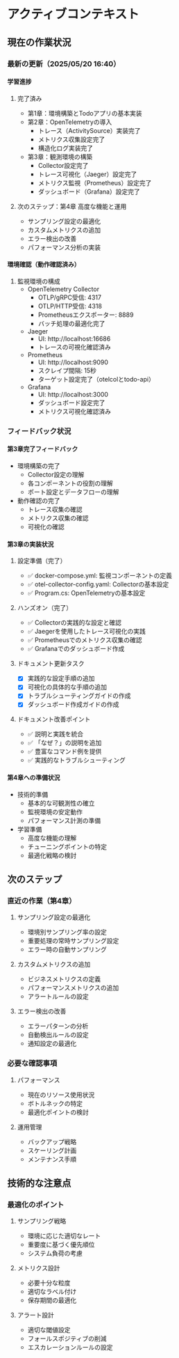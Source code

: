 # アクティブコンテキスト

## 現在の作業状況

### 最新の更新（2025/05/20 16:40）

#### 学習進捗
1. 完了済み
   - 第1章：環境構築とTodoアプリの基本実装
   - 第2章：OpenTelemetryの導入
     * トレース（ActivitySource）実装完了
     * メトリクス収集設定完了
     * 構造化ログ実装完了
   - 第3章：観測環境の構築
     * Collector設定完了
     * トレース可視化（Jaeger）設定完了
     * メトリクス監視（Prometheus）設定完了
     * ダッシュボード（Grafana）設定完了

2. 次のステップ：第4章 高度な機能と運用
   - サンプリング設定の最適化
   - カスタムメトリクスの追加
   - エラー検出の改善
   - パフォーマンス分析の実装

#### 環境確認（動作確認済み）
1. 監視環境の構成
   - OpenTelemetry Collector
     * OTLP/gRPC受信: 4317
     * OTLP/HTTP受信: 4318
     * Prometheusエクスポーター: 8889
     * バッチ処理の最適化完了
   - Jaeger
     * UI: http://localhost:16686
     * トレースの可視化確認済み
   - Prometheus
     * UI: http://localhost:9090
     * スクレイプ間隔: 15秒
     * ターゲット設定完了（otelcolとtodo-api）
   - Grafana
     * UI: http://localhost:3000
     * ダッシュボード設定完了
     * メトリクス可視化確認済み

### フィードバック状況

#### 第3章完了フィードバック
- 環境構築の完了
  * Collector設定の理解
  * 各コンポーネントの役割の理解
  * ポート設定とデータフローの理解
- 動作確認の完了
  * トレース収集の確認
  * メトリクス収集の確認
  * 可視化の確認

#### 第3章の実装状況
1. 設定準備（完了）
   - ✅ docker-compose.yml: 監視コンポーネントの定義
   - ✅ otel-collector-config.yaml: Collectorの基本設定
   - ✅ Program.cs: OpenTelemetryの基本設定

2. ハンズオン（完了）
   - ✅ Collectorの実践的な設定と確認
   - ✅ Jaegerを使用したトレース可視化の実践
   - ✅ Prometheusでのメトリクス収集の確認
   - ✅ Grafanaでのダッシュボード作成

3. ドキュメント更新タスク
   - [x] 実践的な設定手順の追加
   - [x] 可視化の具体的な手順の追加
   - [x] トラブルシューティングガイドの作成
   - [x] ダッシュボード作成ガイドの作成
   
4. ドキュメント改善ポイント
   - ✅ 説明と実践を統合
   - ✅ 「なぜ？」の説明を追加
   - ✅ 豊富なコマンド例を提供
   - ✅ 実践的なトラブルシューティング

#### 第4章への準備状況
- 技術的準備
  * 基本的な可観測性の確立
  * 監視環境の安定動作
  * パフォーマンス計測の準備
- 学習準備
  * 高度な機能の理解
  * チューニングポイントの特定
  * 最適化戦略の検討

## 次のステップ

### 直近の作業（第4章）
1. サンプリング設定の最適化
   - 環境別サンプリング率の設定
   - 重要処理の常時サンプリング設定
   - エラー時の自動サンプリング

2. カスタムメトリクスの追加
   - ビジネスメトリクスの定義
   - パフォーマンスメトリクスの追加
   - アラートルールの設定

3. エラー検出の改善
   - エラーパターンの分析
   - 自動検出ルールの設定
   - 通知設定の最適化

### 必要な確認事項
1. パフォーマンス
   - 現在のリソース使用状況
   - ボトルネックの特定
   - 最適化ポイントの検討

2. 運用管理
   - バックアップ戦略
   - スケーリング計画
   - メンテナンス手順

## 技術的な注意点

### 最適化のポイント
1. サンプリング戦略
   - 環境に応じた適切なレート
   - 重要度に基づく優先順位
   - システム負荷の考慮

2. メトリクス設計
   - 必要十分な粒度
   - 適切なラベル付け
   - 保存期間の最適化

3. アラート設計
   - 適切な閾値設定
   - フォールスポジティブの削減
   - エスカレーションルールの設定
